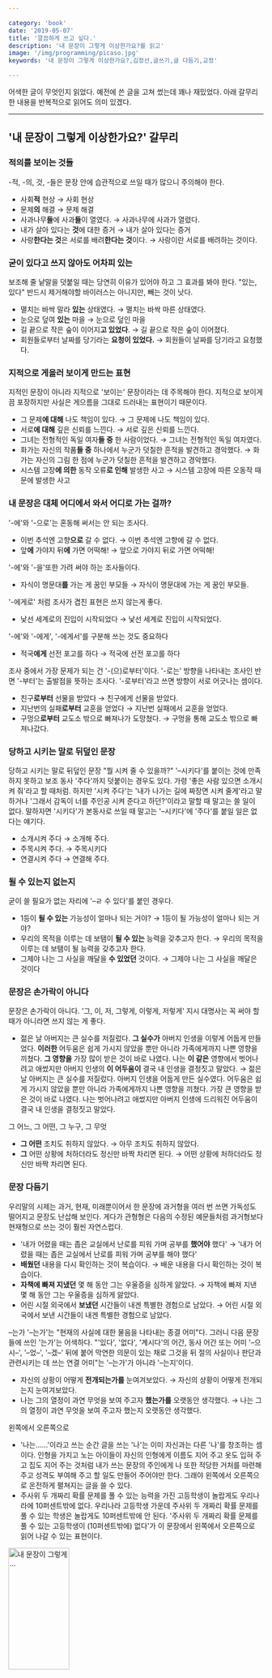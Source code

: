 ```yaml
---

category: 'book'
date: '2019-05-07'
title: '깔끔하게 쓰고 싶다.'
description: '내 문장이 그렇게 이상한가요?를 읽고'
image: '/img/programming/picaso.jpg'
keywords: '내 문장이 그렇게 이상한가요?,김정선,글쓰기,글 다듬기,교정'

---
```


어색한 글이 무엇인지 읽었다. 예전에 쓴 글을 고쳐 썼는데 꽤나 재밌었다. 아래 갈무리한 내용을 반복적으로 읽어도 의미 있겠다.

---

## '내 문장이 그렇게 이상한가요?' 갈무리

### 적의를 보이는 것들

-적, -의, 것, -들은 문장 안에 습관적으로 쓰일 때가 많으니 주의해야 한다.

- 사회**적** 현상 → 사회 현상
- 문제**의** 해결 → 문제 해결
- 사과나무**들**에 사과**들**이 열였다. → 사과나무에 사과가 열렸다.
- 내가 살아 있다는 **것**에 대한 증거 → 내가 살아 있다는 증거
- 사랑**한다는 것**은 서로를 배려**한다는 것**이다. →  사랑이란 서로를 배려하는 것이다.

### 굳이 있다고 쓰지 않아도 어차피 있는

보조해 줄 낱말을 덧붙일 때는 당연히 이유가 있어야 하고 그 효과를 봐야 한다.  "있는, 있다" 반드시 제거해야할 바이러스는 아니지만, 빼는 것이 낫다.

- 멸치는 바싹 말라 **있는** 상태였다. → 멸치는 바싹 마른 상태였다.
- 눈으로 덮여 **있는** 마을 → 눈으로 덮인 마을
- 길 끝으로 작은 숲이 이어지**고 있었다**. → 길 끝으로 작은 숲이 이어졌다.
- 회원들로부터 날짜를 당기라는 **요청이 있었다.** → 회원들이 날짜를 당기라고 요청했다.

### 지적으로 게을러 보이게 만드는 표현

지적인 문장이 아니라 지적으로 '보이는' 문장이라는 데 주목해야 한다. 지적으로 보이게끔 포장하지만 사실은 게으름을 그대로 드러내는 표현이기 때문이다.

- 그 문제**에 대해** 나도 책임이 있다. → 그 문제에 나도 책임이 있다.
- 서로**에 대해** 깊은 신뢰를 느낀다. → 서로 깊은 신뢰를 느낀다.
- 그녀는 전형적인 독일 여자**들 중** 한 사람이었다. → 그녀는 전형적인 독일 여자였다.
- 화가는 자신의 작품**들 중** 하나에서 누군가 덧칠한 흔적을 발견하고 경악했다. → 화가는 자신의 그림 한 점에 누군가 덧칠한 흔적을 발견하고 경악했다.
- 시스템 고장**에 의한** 동작 오류**로 인해** 발생한 사고 → 시스템 고장에 따른 오동작 때문에 발생한 사고

### 내 문장은 대체 어디에서 와서 어디로 가는 걸까?

'-에'와 '-으로'는 혼동해 써서는 안 되는 조사다. 

- 이번 추석엔 고향**으로** 갈 수 없다. → 이번 추석엔 고향에 갈 수 없다.
- 앞**에** 가야지 뒤**에** 가면 어떡해! → 앞으로 가야지 뒤로 가면 어떡해!

'-에'와 '-을'또한 가려 써야 하는 조사들이다.

- 자식이 명문대**를** 가는 게 꿈인 부모들 → 자식이 명문대에 가는 게 꿈인 부모들.

'-에게로' 처럼 조사가 겹친 표현은 쓰지 않는게 좋다.

- 낯선 세계로의 진입이 시작되었다 → 낯선 세계로 진입이 시작되었다.

'-에'와 '-에게', '-에게서'를 구분해 쓰는 것도 중요하다

- 적국**에게** 선전 포고를 하다 → 적국에 선전 포고를 하다

조사 중에서 가장 문제가 되는 건 '-(으)로부터'이다. '-로는' 방향을 나타내는 조사인 반면 '-부터'는 출발점을 뜻하는 조사다. '-로부터'라고 쓰면 방향이 서로 어긋나는 셈이다.

- 친구**로부터** 선물을 받았다 → 친구에게 선물을 받았다.
- 지난번의 실패**로부터** 교훈을 얻었다 → 지난번 실패에서 교훈을 얻었다.
- 구멍으**로부터** 교도소 밖으로 빠져나가 도망쳤다. → 구멍을 통해 교도소 밖으로 빠져나갔다.

### 당하고 시키는 말로 뒤덮인 문장

당하고 시키는 말로 뒤덮인 문장 "뭘 시켜 줄 수 있을까?" '–시키다'를 붙이는 것에 만족하지 못하고 보조 동사 '주다'까지 덧붙이는 경우도 있다. 가령 '좋은 사람 있으면 소개시켜 줘'라고 할 때처럼. 하지만 '시켜 주다'는 '내가 나가는 길에 짜장면 시켜 줄게'라고 말하거나 '그래서 감독이 너를 주인공 시켜 준다고 하던?'이라고 말할 때 말고는 쓸 일이 없다. 말하자면 '시키다'가 본동사로 쓰일 때 말고는 '–시키다'에 '주다'를 붙일 일은 없다는 얘기다.

- 소개시켜 주다 → 소개해 주다.
- 주목시켜 주다. → 주목시키다
- 연결시켜 주다 → 연결해 주다.

### 될 수 있는지 없는지

굳이 쓸 필요가 없는 자리에 '–ㄹ 수 있다'를 붙인 경우다.

- 1등이 **될 수 있는** 가능성이 얼마나 되는 거야? → 1등이 될 가능성이 얼마나 되는 거야?
- 우리의 목적을 이루는 데 보탬이 **될 수 있는** 능력을 갖추고자 한다.  → 우리의 목적을 이루는 데 보탬이 될 능력을 갖추고자 한다.
- 그제야 나는 그 사실을 깨달을 **수 있었던** 것이다. → 그제야 나는 그 사실을 깨달은 것이다

### 문장은 손가락이 아니다

문장은 손가락이 아니다. '그, 이, 저, 그렇게, 이렇게, 저렇게' 지시 대명사는 꼭 써야 할 때가 아니라면 쓰지 않는 게 좋다. 

- 젊은 날 아버지는 큰 실수를 저질렀다. **그 실수가** 아버지 인생을 이렇게 어둡게 만들었다. **이러한** 어두움은 쉽게 가시지 않았을 뿐만 아니라 가족에게까지 나쁜 영향을 끼쳤다. **그 영향을** 가장 많이 받은 것이 바로 나였다. 나는 **이 같은** 영향에서 벗어나려고 애썼지만 아버지 인생의 **이 어두움이** 결국 내 인생을 결정짓고 말았다.  → 젊은 날 아버지는 큰 실수를 저질렀다. 아버지 인생을 어둡게 만든 실수였다. 어두움은 쉽게 가시지 않았을 뿐만 아니라 가족에게까지 나쁜 영향을 끼쳤다. 가장 큰 영향을 받은 것이 바로 나였다. 나는 벗어나려고 애썼지만 아버지 인생에 드리워진 어두움이 결국 내 인생을 결정짓고 말았다.

그 어느, 그 어떤, 그 누구, 그 무엇 

- **그 어떤** 조치도 취하지 않았다. → 아무 조치도 취하지 않았다.
- **그** 어떤 상황에 처하더라도 정신만 바짝 차리면 된다. → 어떤 상황에 처하더라도 정신만 바짝 차리면 된다.

### 문장 다듬기

우리말의 시제는 과거, 현재, 미래뿐이어서 한 문장에 과거형을 여러 번 쓰면 가독성도 떨어지고 문장도 난삽해 보인다. 게다가 관형형은 다음의 수정된 예문들처럼 과거형보다 현재형으로 쓰는 것이 훨씬 자연스럽다.

- '내가 어렸을 때는 좁은 교실에서 난로를 피워 가며 공부를 **했어야** 했다'  → '내가 어렸을 때는 좁은 교실에서 난로를 피워 가며 공부를 해야 했다'
- **배웠던** 내용을 다시 확인하는 것이 복습이다. → 배운 내용을 다시 확인하는 것이 복습이다.
- **자책에 빠져 지냈던** 몇 해 동안 그는 우울증을 심하게 앓았다. → 자책에 빠져 지낸 몇 해 동안 그는 우울증을 심하게 앓았다.
- 어린 시절 외국에서 **보냈던** 시간들이 내겐 특별한 경험으로 남았다. → 어린 시절 외국에서 보낸 시간들이 내겐 특별한 경험으로 남았다.

–는가 '–는가'는 "현재의 사실에 대한 물음을 나타내는 종결 어미"다. 그러니 다음 문장들에 쓰인 '는가'는 어색하다. "'있다', '없다', '계시다'의 어간, 동사 어간 또는 어미 '–으시–', '–었–', '–겠–' 뒤에 붙어 막연한 의문이 있는 채로 그것을 뒤 절의 사실이나 판단과 관련시키는 데 쓰는 연결 어미"는 '–는가'가 아니라 '–는지'이다.

- 자신의 상황이 어떻게 **전개되는가를** 눈여겨보았다.  → 자신의 상황이 어떻게 전개되는지 눈여겨보았다.
- 나는 그의 열정이 과연 무엇을 보여 주고자 **했는가를** 오랫동안 생각했다. → 나는 그의 열정이 과연 무엇을 보여 주고자 했는지 오랫동안 생각했다.

왼쪽에서 오른쪽으로

- '나는……'이라고 쓰는 순간 글을 쓰는 '나'는 이미 자신과는 다른 '나'를 창조하는 셈이다. 인형을 가지고 노는 아이들이 자신의 인형에게 이름도 지어 주고 옷도 입혀 주고 집도 지어 주는 것처럼 내가 쓰는 문장의 주인에게 나 또한 적당한 거처를 마련해 주고 성격도 부여해 주고 할 일도 만들어 주어야만 한다. 그래야 왼쪽에서 오른쪽으로 온전하게 펼쳐지는 글을 쓸 수 있다.
- 주사위 두 개짜리 확률 문제를 풀 수 있는 능력을 가진 고등학생이 놀랍게도 우리나라에 10퍼센트밖에 없다. 우리나라 고등학생 가운데 주사위 두 개짜리 확률 문제를 풀 수 있는 학생은 놀랍게도 10퍼센트밖에 안 된다. '주사위 두 개짜리 확률 문제를 풀 수 있는 고등학생이 (10퍼센트밖에) 없다'가 이 문장에서 왼쪽에서 오른쪽으로 읽어 나갈 수 있는 표현이다.

<a href="https://coupa.ng/bg8VyA" target="_blank"><img src="https://static.coupangcdn.com/image/affiliate/banner/032b83aa1650773cd3f1dc5e548e4228@2x.jpg" alt="내 문장이 그렇게 ..." width="120" height="240"></a>